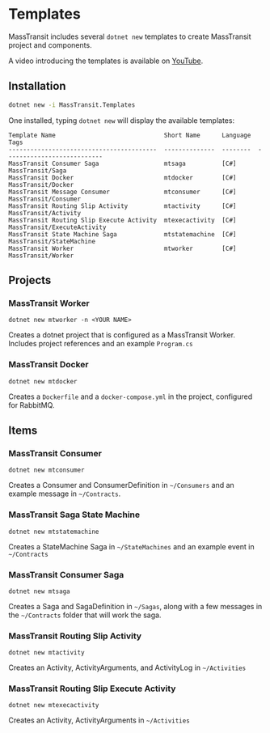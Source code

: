 # Templates

MassTransit includes several `dotnet new` templates to create MassTransit project and components.

A video introducing the templates is available on [YouTube](https://youtu.be/nYKq61-DFBQ).

## Installation

```bash
dotnet new -i MassTransit.Templates
```

One installed, typing `dotnet new` will display the available templates:

```
Template Name                              Short Name      Language  Tags
-----------------------------------------  --------------  --------  ---------------------------
MassTransit Consumer Saga                  mtsaga          [C#]      MassTransit/Saga
MassTransit Docker                         mtdocker        [C#]      MassTransit/Docker
MassTransit Message Consumer               mtconsumer      [C#]      MassTransit/Consumer
MassTransit Routing Slip Activity          mtactivity      [C#]      MassTransit/Activity
MassTransit Routing Slip Execute Activity  mtexecactivity  [C#]      MassTransit/ExecuteActivity
MassTransit State Machine Saga             mtstatemachine  [C#]      MassTransit/StateMachine
MassTransit Worker                         mtworker        [C#]      MassTransit/Worker
```

## Projects

### MassTransit Worker

```
dotnet new mtworker -n <YOUR NAME>
```

Creates a dotnet project that is configured as a MassTransit Worker. Includes project references and an example
`Program.cs`

### MassTransit Docker

```
dotnet new mtdocker
```

Creates a `Dockerfile` and a `docker-compose.yml` in the project, configured for RabbitMQ.


## Items

### MassTransit Consumer

```
dotnet new mtconsumer
```

Creates a Consumer and ConsumerDefinition in `~/Consumers` and an example message in `~/Contracts`.

### MassTransit Saga State Machine

```
dotnet new mtstatemachine
```

Creates a StateMachine Saga in `~/StateMachines` and an example event in `~/Contracts`


### MassTransit Consumer Saga

```
dotnet new mtsaga
```

Creates a Saga and SagaDefinition in `~/Sagas`, along with a few messages in the `~/Contracts` folder that will
work the saga.

### MassTransit Routing Slip Activity

```
dotnet new mtactivity
```

Creates an Activity, ActivityArguments, and ActivityLog in `~/Activities`

### MassTransit Routing Slip Execute Activity

```
dotnet new mtexecactivity
```

Creates an Activity, ActivityArguments in `~/Activities`

